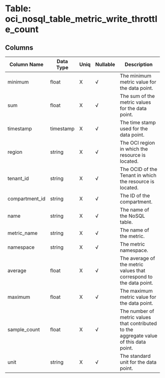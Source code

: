 # Table: oci_nosql_table_metric_write_throttle_count

## Columns 

|  Column Name   |  Data Type  | Uniq | Nullable | Description | 
|  ----  | ----  | ----  | ----  | ---- | 
| minimum | float | X | √ | The minimum metric value for the data point. | 
| sum | float | X | √ | The sum of the metric values for the data point. | 
| timestamp | timestamp | X | √ | The time stamp used for the data point. | 
| region | string | X | √ | The OCI region in which the resource is located. | 
| tenant_id | string | X | √ | The OCID of the Tenant in which the resource is located. | 
| compartment_id | string | X | √ | The ID of the compartment. | 
| name | string | X | √ | The name of the NoSQL table. | 
| metric_name | string | X | √ | The name of the metric. | 
| namespace | string | X | √ | The metric namespace. | 
| average | float | X | √ | The average of the metric values that correspond to the data point. | 
| maximum | float | X | √ | The maximum metric value for the data point. | 
| sample_count | float | X | √ | The number of metric values that contributed to the aggregate value of this data point. | 
| unit | string | X | √ | The standard unit for the data point. | 


